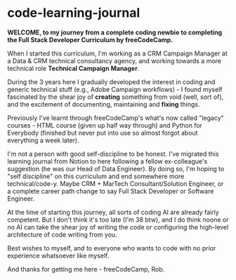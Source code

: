 # code-learning-journal
**WELCOME, to my journey from a complete coding newbie to completing the Full Stack Developer Curriculum by freeCodeCamp.**

When I started this curriculum, I'm working as a CRM Campaign Manager at a Data & CRM technical consultancy agency, and working towards a more technical role **Technical Campaign Manager**.

During the 3 years here I gradually developed the interest in coding and generic technical stuff (e.g., Adobe Campaign workflows) - I found myself fascinated by the shear joy of **creating** something from void (well, sort of), and the excitement of documenting, maintaining and **fixing** things.

Previously I've learnt through freeCodeCamp's what's now called "legacy" courses - HTML course (given up half way through) and Python for Everybody (finished but never put into use so almost forgot about everything a week later).

I'm not a person with good self-discipline to be honest. I've migrated this learning journal from Notion to here following a fellow ex-colleague's suggestion (he was our Head of Data Engineer). By doing so, I'm hoping to "self discipline" on this curriculum and end somewhere more technical/code-y. Maybe CRM + MarTech Consultant/Solution Engineer, or a complete career path change to say Full Stack Developer or Software Engineer.

At the time of starting this journey, all sorts of coding AI are already fairly competent. But I don't think it's too late (I'm 38 btw), and I do think noone or no AI can take the shear joy of writing the code or configuring the high-level architecture of code writing from you.

Best wishes to myself, and to everyone who wants to code with no prior experience whatsoever like myself.

And thanks for getting me here - freeCodeCamp, Rob.
